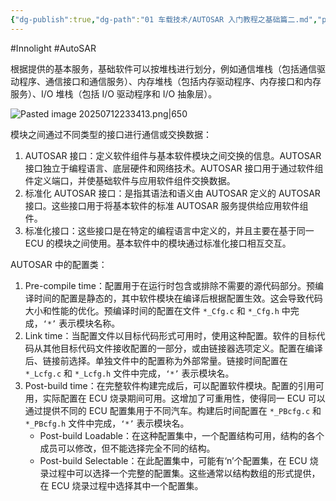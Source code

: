 ```yaml
---
{"dg-publish":true,"dg-path":"01 车载技术/AUTOSAR 入门教程之基础篇二.md","permalink":"/01 车载技术/AUTOSAR 入门教程之基础篇二/","created":"2025-07-12T23:32:59.407+08:00","updated":"2025-07-13T14:38:47.189+08:00"}
---
```


#Innolight #AutoSAR 

根据提供的基本服务，基础软件可以按堆栈进行划分，例如通信堆栈（包括通信驱动程序、通信接口和通信服务）、内存堆栈（包括内存驱动程序、内存接口和内存服务）、I/O 堆栈（包括 I/O 驱动程序和 I/O 抽象层）。

![Pasted image 20250712233413.png|650](/img/user/0.Asset/resource/Pasted%20image%2020250712233413.png)

模块之间通过不同类型的接口进行通信或交换数据：

1. AUTOSAR 接口：定义软件组件与基本软件模块之间交换的信息。AUTOSAR 接口独立于编程语言、底层硬件和网络技术。AUTOSAR 接口用于通过软件组件定义端口，并使基础软件与应用软件组件交换数据。
2. 标准化 AUTOSAR 接口：是指其语法和语义由 AUTOSAR 定义的 AUTOSAR 接口。这些接口用于将基本软件的标准 AUTOSAR 服务提供给应用软件组件。
3. 标准化接口：这些接口是在特定的编程语言中定义的，并且主要在基于同一 ECU 的模块之间使用。基本软件中的模块通过标准化接口相互交互。

AUTOSAR 中的配置类：

1. Pre-compile time：配置用于在运行时包含或排除不需要的源代码部分。预编译时间的配置是静态的，其中软件模块在编译后根据配置生效。这会导致代码大小和性能的优化。预编译时间的配置在文件 `*_Cfg.c` 和 `*_Cfg.h` 中完成，`‘*’` 表示模块名称。
2. Link time：当配置文件以目标代码形式可用时，使用这种配置。软件的目标代码从其他目标代码文件接收配置的一部分，或由链接器选项定义。配置在编译后、链接前选择。单独文件中的配置称为外部常量。链接时间配置在 `*_Lcfg.c` 和 `*_Lcfg.h` 文件中完成，`‘*’` 表示模块名。
3. Post-build time：在完整软件构建完成后，可以配置软件模块。配置的引用可用，实际配置在 ECU 烧录期间可用。这增加了可重用性，使得同一 ECU 可以通过提供不同的 ECU 配置集用于不同汽车。构建后时间配置在 `*_PBcfg.c` 和` *_PBcfg.h` 文件中完成，`‘*’` 表示模块名。
	- Post-build Loadable：在这种配置集中，一个配置结构可用，结构的各个成员可以修改，但不能选择完全不同的结构。
	- Post-build Selectable：在此配置集中，可能有‘n’个配置集，在 ECU 烧录过程中可以选择一个完整的配置集。这些通常以结构数组的形式提供，在 ECU 烧录过程中选择其中一个配置集。